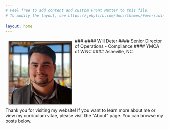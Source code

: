 ```yaml
---
# Feel free to add content and custom Front Matter to this file.
# To modify the layout, see https://jekyllrb.com/docs/themes/#overriding-theme-defaults

layout: home
---
```


<img src="/assets/will.jpg" width="200" height="auto" border="1px solid #000" align="left" hspace="10" vspace="10">
###
#### Will Deter
#### Senior Director of Operations - Compliance
#### YMCA of WNC
#### Asheville, NC

<br clear="left"/>
Thank you for visiting my website!  If you want to learn more about me or view my curriculum vitae, please visit the "About" page.  You can browse my posts below.



